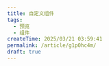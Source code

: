 ```yaml
---
title: 自定义组件
tags:
  - 预览
  - 组件
createTime: 2025/03/21 03:59:41
permalink: /article/g1p0hc4m/
draft: true
---
```


<CustomComponent />
